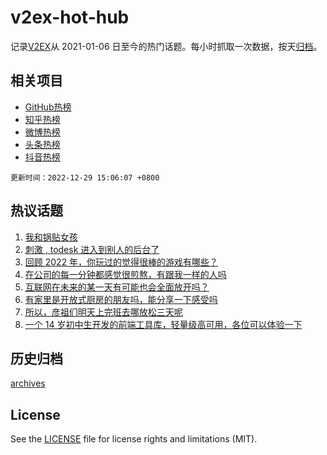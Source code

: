 # v2ex-hot-hub

 记录[V2EX](https://www.v2ex.com/)从 2021-01-06 日至今的热门话题。每小时抓取一次数据，按天[归档](archives)。
 
 ## 相关项目

- [GitHub热榜](https://github.com/snaildev/github-hot-hub)
- [知乎热榜](https://github.com/snaildev/zhihu-hot-hub)
- [微博热榜](https://github.com/snaildev/weibo-hot-hub)
- [头条热榜](https://github.com/snaildev/toutiao-hot-hub)
- [抖音热榜](https://github.com/snaildev/douyin-hot-hub)


 `更新时间：2022-12-29 15:06:07 +0800`

## 热议话题

1. [我和锅贴女孩](https://www.v2ex.com/t/905285)
1. [刺激 , todesk 进入到别人的后台了](https://www.v2ex.com/t/905159)
1. [回顾 2022 年，你玩过的觉得很棒的游戏有哪些？](https://www.v2ex.com/t/905169)
1. [在公司的每一分钟都感觉很煎熬，有跟我一样的人吗](https://www.v2ex.com/t/905208)
1. [互联网在未来的某一天有可能也会全面放开吗？](https://www.v2ex.com/t/905258)
1. [有家里是开放式厨房的朋友吗，能分享一下感受吗](https://www.v2ex.com/t/905213)
1. [所以，彦祖们明天上完班去哪放松三天呢](https://www.v2ex.com/t/905277)
1. [一个 14 岁初中生开发的前端工具库，轻量级高可用，各位可以体验一下](https://www.v2ex.com/t/905279)

## 历史归档

[archives](archives)

## License

See the [LICENSE](LICENSE) file for license rights and limitations (MIT).
